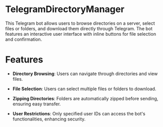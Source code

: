 # TelegramDirectoryManager
This Telegram bot allows users to browse directories on a server, select files or folders, and download them directly through Telegram. The bot features an interactive user interface with inline buttons for file selection and confirmation.

# Features

- **Directory Browsing**: Users can navigate through directories and view files.

- **File Selection**: Users can select multiple files or folders to download.

- **Zipping Directories**: Folders are automatically zipped before sending, ensuring easy transfer.

- **User Restrictions**: Only specified user IDs can access the bot's functionalities, enhancing security.
